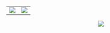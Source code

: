 <table>
  <tr>
    <td><img src="https://github-readme-stats.vercel.app/api?username=lucashollaswle&show_icons=true&theme=tokyonight"/></td>
    <td><img align="center" src="https://github-readme-streak-stats.herokuapp.com/?user=lucashollaswle&theme=tokyonight"/></td>
  </tr>
</table>
  
</div>

</div> 
 <div align="center" style="display: inline_block;"> 
 <img src="https://github-readme-activity-graph.cyclic.app/graph?username=lucashollaswle&theme=tokyo-night"/>
 </div>  
 <br>
